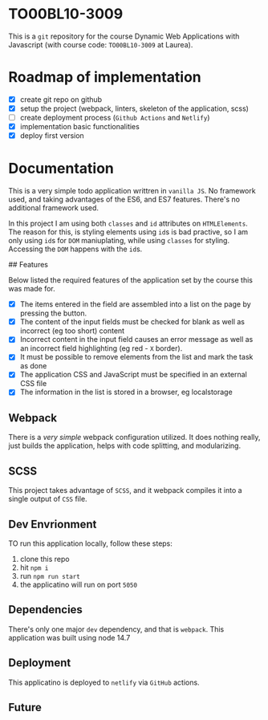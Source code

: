 # TO00BL10-3009

This is a `git` repository for the course Dynamic Web Applications with Javascript (with course code: `TO00BL10-3009` at Laurea).

# Roadmap of implementation

- [x] create git repo on github
- [x] setup the project (webpack, linters, skeleton of the application, scss)
- [ ] create deployment process (`Github Actions` and `Netlify`)
- [x] implementation basic functionalities
- [x] deploy first version

# Documentation

This is a very simple todo application writtren in `vanilla JS`. No framework used, and taking advantages of the ES6, and ES7 features. There's no additional framework used.

In this project I am using both `classes` and `id` attributes on `HTMLElements`. The reason for this, is styling elements using `id`s is bad practive, so I am only using `id`s for `DOM` maniuplating, while using `classes` for styling. Accessing the `DOM` happens with the `id`s.

## Features

Below listed the required features of the application set by the course this was made for.

- [x] The items entered in the field are assembled into a list on the page by pressing the button.
- [x] The content of the input fields must be checked for blank as well as incorrect (eg too short) content
- [x] Incorrect content in the input field causes an error message as well as an incorrect field highlighting (eg red - `X` border).
- [x] It must be possible to remove elements from the list and mark the task as done
- [x] The application CSS and JavaScript must be specified in an external CSS file
- [x] The information in the list is stored in a browser, eg localstorage

## Webpack

There is a _very simple_ webpack configuration utilized. It does nothing really, just builds the application, helps with code splitting, and modularizing.

## SCSS

This project takes advantage of `SCSS`, and it webpack compiles it into a single output of `CSS` file.

## Dev Envrionment

TO run this application locally, follow these steps:

1) clone this repo
2) hit `npm i`
3) run `npm run start`
4) the applicatino will run on port `5050`

## Dependencies

There's only one major `dev` dependency, and that is `webpack`. This application was built using node 14.7

## Deployment

This applicatino is deployed to `netlify` via `GitHub` actions.

## Future